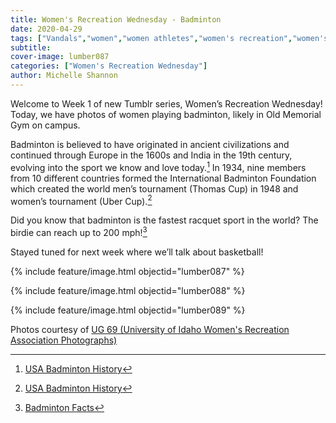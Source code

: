 ```yaml
---
title: Women's Recreation Wednesday - Badminton
date: 2020-04-29
tags: ["Vandals","women","women athletes","women's recreation","women's sports","women in sports","women's recreation Wednesday","Moscow","university history","university archives"]
subtitle: 
cover-image: lumber087
categories: ["Women's Recreation Wednesday"]
author: Michelle Shannon
---
```


Welcome to Week 1 of new Tumblr series, Women’s Recreation Wednesday! Today, we have
photos of women playing badminton, likely in Old Memorial Gym on campus. 

Badminton is believed to have originated in ancient civilizations
and continued through Europe in the 1600s and India in the 19th
century, evolving into the sport we know and love today.[^1]
In 1934, nine members from 10 different countries formed the International
Badminton Foundation which created the world men’s tournament (Thomas Cup) in
1948 and women’s tournament (Uber Cup).[^1]

Did you know that badminton is the fastest racquet sport
in the world? The birdie can reach up to 200 mph![^2]

Stayed tuned for next week where we’ll talk about basketball!

{% include feature/image.html objectid="lumber087" %}

{% include feature/image.html objectid="lumber088" %}

{% include feature/image.html objectid="lumber089" %}

Photos courtesy of [UG 69 (University of Idaho Women's Recreation Association Photographs)](http://archiveswest.orbiscascade.org/ark:/80444/xv152953/op=fstyle.aspx?t=k&amp;q=)

[^1]: [USA Badminton History](https://www.teamusa.org/usa-badminton/about/history)

[^2]: [Badminton Facts](https://www.softschools.com/facts/sports/badminton_facts/788/)
